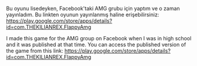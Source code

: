 Bu oyunu lisedeyken, Facebook'taki AMG grubu için yaptım ve o zaman yayınladım.
Bu linkten oyunun yayınlanmış haline erişebilirsiniz:
https://play.google.com/store/apps/details?id=com.THEKILIANREX.FlappyAmg


I made this game for the AMG group on Facebook when I was in high school and it was published at that time.
You can access the published version of the game from this link:
https://play.google.com/store/apps/details?id=com.THEKILIANREX.FlappyAmg
